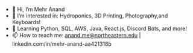 - 👋 Hi, I’m Mehr Anand
- 👀 I’m interested in: Hydroponics, 3D Printing, Photography,and Keyboards!
- 🌱 Learning Python, SQL, AWS, Java, React.js, Discord Bots, and more!
- 📫 How to reach me: anand.me@northeastern.edu | linkedin.com/in/mehr-anand-aa421318b

<!---
mesanand/mesanand is a ✨ special ✨ repository because its `README.md` (this file) appears on your GitHub profile.
You can click the Preview link to take a look at your changes.
--->
